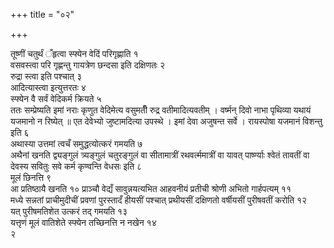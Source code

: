 +++
title = "०२"

+++

 

तूष्णीं चतुर्थं ँहृत्वा स्फ्येन वेदिं परिगृह्णाति १   
वसवस्त्वा परि
गृह्णन्तु गायत्रेण छन्दसा इति दक्षिणतः २   
रुद्रा स्त्वा इति
पश्चात् ३   
आदित्यास्त्वा इत्युत्तरतः ४   
स्फ्येन वै सर्वं
वेदिकर्म क्रियते ५   
ततः सम्प्रेष्यति इमां नराः कृणुत वेदिमेत्य
वसुमतीँ रुद्र वतीमादित्यवतीम् । वर्ष्मन् दिवो नाभा पृथिव्या यथायं यजमानो
न रिष्येत् ॥ एत देवेभ्यो जुष्टामदित्या उपस्थे । इमां देवा अजुषन्त सर्वे
। रायस्पोषा यजमानं विशन्तु इति ६   
अथास्या उत्तमां त्वचँ समुद्धत्योत्करं
गमयति ७   
अथैनां खनति द्व्यङ्गुलं त्र्यङ्गुलं चतुरङ्गुलं वा सीतामात्रीं
रथवर्त्ममात्रीं वा यावत् पार्ष्ण्याः श्वेतं तावतीं वा देवस्य सवितुः सवे
कर्म कृण्वन्ति वेधसः इति ८   
मूलं छिनत्ति ९   
आ प्रतिष्ठायै खनति १०
प्राञ्चौ वेद्यँ सावुन्नयत्यभित आहवनीयं प्रतीची श्रोणी
अभितो गार्हपत्यम् ११   
मध्ये सन्नतां प्राचीमुदीचीं प्रवणां
पुरस्तादँ हीयसीं पश्चात् प्रथीयसीं दक्षिणतो वर्षीयसीं
पुरीषवतीं करोति १२   
यत् पुरीषमतिशेत उत्करं तद् गमयति १३   
यत्तृणं
मूलं वातिशेते स्फ्येन तच्छिनत्ति न नखेन १४   
२

